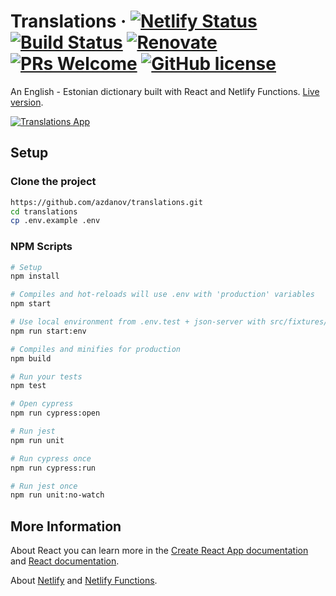 # Translations &middot; [![Netlify Status](https://api.netlify.com/api/v1/badges/93c1247d-4c97-476c-b6ab-f178c980dd1e/deploy-status)](https://app.netlify.com/sites/translations/deploys) [![Build Status](https://travis-ci.com/azdanov/translations.svg?branch=master)](https://travis-ci.com/azdanov/translations) [![Renovate](https://badges.renovateapi.com/github/azdanov/translations)](https://renovatebot.com/) [![PRs Welcome](https://img.shields.io/badge/PRs-welcome-blue.svg)](http://makeapullrequest.com) [![GitHub license](https://img.shields.io/badge/license-MIT-blue.svg)](https://github.com/azdanov/translations/blob/master/LICENSE)

An English - Estonian dictionary built with React and Netlify Functions. [Live version](https://translations.netlify.com).

[![Translations App](https://user-images.githubusercontent.com/6123841/53053072-118bc200-34a9-11e9-9fb8-a41573a81605.png)](https://translations.netlify.com)

## Setup

### Clone the project

```bash
https://github.com/azdanov/translations.git
cd translations
cp .env.example .env
```

### NPM Scripts

```bash
# Setup
npm install

# Compiles and hot-reloads will use .env with 'production' variables
npm start

# Use local environment from .env.test + json-server with src/fixtures/data.json
npm run start:env

# Compiles and minifies for production
npm build

# Run your tests
npm test

# Open cypress
npm run cypress:open

# Run jest
npm run unit

# Run cypress once
npm run cypress:run

# Run jest once
npm run unit:no-watch
```

## More Information

About React you can learn more in the [Create React App documentation](https://facebook.github.io/create-react-app/docs/getting-started) and [React documentation](https://reactjs.org/).

About [Netlify](https://www.netlify.com/docs/welcome/) and [Netlify Functions](https://www.netlify.com/docs/functions/).
